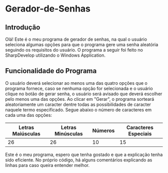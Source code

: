 # Gerador-de-Senhas
## Introdução
Olá! Este é o meu programa de gerador de senhas, na qual o usuário seleciona algumas opções para que o programa gere uma senha aleatória seguindo os requisitos do usuário. O programa a seguir foi feito no SharpDevelop utilizando o Windows Application.

## Funcionalidade do Programa
O usuário deverá selecionar ao menos uma das quatro opções que o programa fornece, caso se nenhuma opção for selecionada e o usuário clique no botão de gerar senha, o usuário será avisado que deverá escolher pelo menos uma das opções. Ao clicar em "Gerar", o programa sorteará aleatoriamente um caracter dentre todas as possibilidades de caracter naquele termo especificado. Segue abaixo o número de caracteres em cada uma das opções:

Letras Maiúsculas | Letras Minúsculas | Números | Caracteres Especiais
----- | ----- | ----- | -----
26 | 26 | 10 | 15

Este é o meu programa, espero que tenha gostado e que a explicação tenha sido eficiente. No próprio código, há alguns comentários explicando as linhas para caso queira entender melhor.
